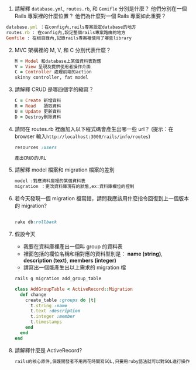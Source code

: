 1. 請解釋 ```database.yml```, ```routes.rb```, 和 ```Gemifle``` 分別是什麼？ 他們分別在一個 Rails 專案裡的什麼位置？ 他們為什麼對一個 Rails 專案如此重要？
  
  ```ruby
  database.yml ：在config內,rails專案設定database的地方
  routes.rb : 在config內,設定整個rails專案路由的地方
  Gemfile : 在根目錄內,記錄rails專案裡使用了哪些library
  ```

2. MVC 架構裡的 M, V, 和 C 分別代表什麼？
   ```ruby 
   M = Model 和database上某個資料表對應
   V = View 呈現及提供使用者操作介面
   C = Controller 處理前端的action
   skinny controller, fat model
   ```

3. 請解釋 CRUD 是哪四個字的縮寫？ 
   ```ruby 
   C = Create 新增資料
   R = Read   讀取資料
   U = Update 更新資料
   D = Destroy刪除資料

   ```

4. 請問在 routes.rb 裡面加入以下程式碼會產生出哪一些 url？ (提示：在 browser 輸入```http://localhost:3000/rails/info/routes```)
	```ruby
	resources :users
	```
    ```ruby 
    產出CRUD的URL

    ```

5. 請解釋 model 檔案和 migration 檔案的差別

   ```ruby 
   model :對應資料庫裡的某個資料表
   migration ：更改資料庫現有的狀態,ex:資料庫欄位的控制

   ```
6. 若今天發現一個 migration 檔寫錯，請問我應該用什麼指令回復到上一個版本的 migration? 

   ```ruby 

   rake db:rollback

   ```

7. 假設今天
	* 我要在資料庫裡產出一個叫 group 的資料表
	* 裡面包括的欄位名稱和相對應的資料型別是： 
		**name (string)**,
		**description (text)**,
		**members (integer)**
    * 請寫出一個能產生出以上需求的 migration 檔

    ```ruby 
    rails g migration add_group_table

    class AddGroupTable < ActiveRecord::Migration
      def change
        create_table :groups do |t|
          t.string :name
          t.text :description
          t.integer :member
          t.timestamps
        end
      end
    end

    ```

8. 請解釋什麼是 ActiveRecord? 

   ```ruby 
   rails的核心原件,保護開發者不用再花時間寫SQL,只要用ruby語法就可以對SQL進行操作,像是翻譯器,翻譯ruby和SQL語言

   ```



